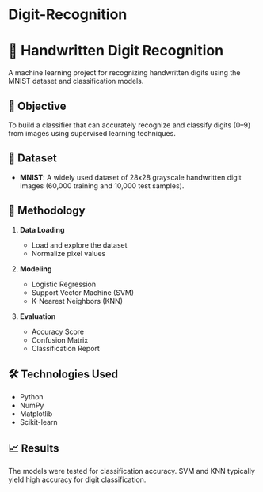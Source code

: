 # Digit-Recognition
# 🔢 Handwritten Digit Recognition

A machine learning project for recognizing handwritten digits using the MNIST dataset and classification models.

## 📌 Objective

To build a classifier that can accurately recognize and classify digits (0–9) from images using supervised learning techniques.

## 📁 Dataset

- **MNIST**: A widely used dataset of 28x28 grayscale handwritten digit images (60,000 training and 10,000 test samples).

## 🧪 Methodology

1. **Data Loading**
   - Load and explore the dataset
   - Normalize pixel values

2. **Modeling**
   - Logistic Regression
   - Support Vector Machine (SVM)
   - K-Nearest Neighbors (KNN)

3. **Evaluation**
   - Accuracy Score
   - Confusion Matrix
   - Classification Report

## 🛠️ Technologies Used

- Python
- NumPy
- Matplotlib
- Scikit-learn

## 📈 Results

The models were tested for classification accuracy. SVM and KNN typically yield high accuracy for digit classification.
